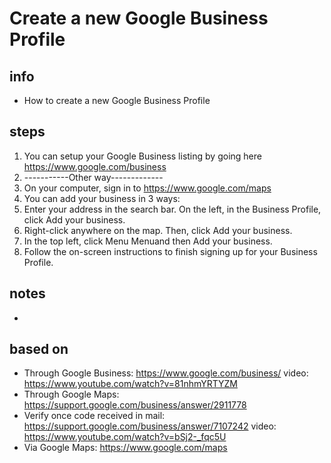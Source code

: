 # Create a new Google Business Profile  

## info  
* How to create a new Google Business Profile

## steps  
1. You can setup your Google Business listing by going here https://www.google.com/business
2. -----------Other way-------------
3. On your computer, sign in to https://www.google.com/maps
4. You can add your business in 3 ways:
5. Enter your address in the search bar. On the left, in the Business Profile, click Add your business.
6. Right-click anywhere on the map. Then, click Add your business.
7. In the top left, click Menu Menuand then Add your business.
8. Follow the on-screen instructions to finish signing up for your Business Profile.

## notes  
*  

## based on  
*  Through Google Business: https://www.google.com/business/ video: https://www.youtube.com/watch?v=81nhmYRTYZM
*  Through Google Maps: https://support.google.com/business/answer/2911778
*  Verify once code received in mail: https://support.google.com/business/answer/7107242  video: https://www.youtube.com/watch?v=bSj2-_fqc5U
*  Via Google Maps: https://www.google.com/maps

